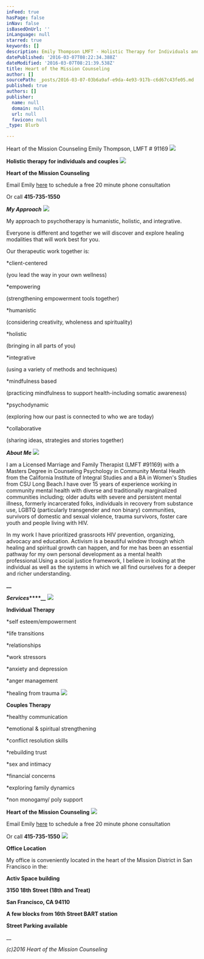 ```yaml
---
inFeed: true
hasPage: false
inNav: false
isBasedOnUrl: ''
inLanguage: null
starred: true
keywords: []
description: Emily Thompson LMFT - Holistic Therapy for Individuals and Adults
datePublished: '2016-03-07T08:22:34.388Z'
dateModified: '2016-03-07T08:21:39.538Z'
title: Heart of the Mission Counseling
author: []
sourcePath: _posts/2016-03-07-03b6a9af-e9da-4e93-917b-c6d67c43fe05.md
published: true
authors: []
publisher:
  name: null
  domain: null
  url: null
  favicon: null
_type: Blurb

---
```

Heart of the Mission Counseling                  Emily Thompson, LMFT \# 91169
![](https://s3-us-west-2.amazonaws.com/the-grid-img/p/6b014677144c010e290927121670fa82692305d1.jpg)

**Holistic therapy for individuals and couples**
![](https://s3-us-west-2.amazonaws.com/the-grid-img/p/57ec3a898e2f4df43cfe12c036a5040d4dd2d154.jpg)

**Heart of the Mission Counseling**

Email Emily [here][0] to schedule a free 20 minute phone consultation

Or call **415-735-1550**

**_My Approach_**
![](https://s3-us-west-2.amazonaws.com/the-grid-img/p/27c019272fc53b90cae4c1fc54be2c0a2d740ef4.jpg)

My approach to psychotherapy is humanistic, holistic, and integrative.

Everyone is different and together we will discover and explore healing modalities that will work best for you.

Our therapeutic work together is:

\*client-centered

(you lead the way in your own wellness)

\*empowering

(strengthening empowerment tools together)

\*humanistic

(considering creativity, wholeness and spirituality)

\*holistic

(bringing in all parts of you)

\*integrative

(using a variety of methods and techniques)

\*mindfulness based

(practicing mindfulness to support health-including somatic awareness)

\*psychodynamic

(exploring how our past is connected to who we are today)

\*collaborative

(sharing ideas, strategies and stories together)

**_About Me_**
![](https://s3-us-west-2.amazonaws.com/the-grid-img/p/9bdf914d9a66b409fec35a77e1b81b0df8286463.jpg)

I am a Licensed Marriage and Family Therapist (LMFT \#91169) with a Masters Degree in Counseling Psychology in Community Mental Health from the California Institute of Integral Studies and a BA in Women's Studies from CSU Long Beach.I have over 15 years of experience working in community mental health with diverse and traditionally marginalized communities including; older adults with severe and persistent mental illness, formerly incarcerated folks, individuals in recovery from substance use, LGBTQ (particularly transgender and non binary) communities, survivors of domestic and sexual violence, trauma survivors, foster care youth and people living with HIV.

In my work I have prioritized grassroots HIV prevention, organizing, advocacy and education. Activism is a beautiful window through which healing and spiritual growth can happen, and for me has been an essential pathway for my own personal development as a mental health professional.Using a social justice framework, I believe in looking at the individual as well as the systems in which we all find ourselves for a deeper and richer understanding.

**__**

**_Services_****__**
![](https://the-grid-user-content.s3-us-west-2.amazonaws.com/44bbecdf-a06b-4d54-814b-ac5c63008d02.jpg)

**Individual Therapy**

\*self esteem/empowerment

\*life transitions

\*relationships

\*work stressors

\*anxiety and depression

\*anger management

\*healing from trauma
![](https://the-grid-user-content.s3-us-west-2.amazonaws.com/f3effc40-d86a-44c3-b72b-4028d570b6f6.jpg)

**Couples Therapy**

\*healthy communication

\*emotional & spiritual strengthening

\*conflict resolution skills

\*rebuilding trust

\*sex and intimacy

\*financial concerns

\*exploring family dynamics

\*non monogamy/ poly support

**Heart of the Mission Counseling**
![](https://the-grid-user-content.s3-us-west-2.amazonaws.com/ad643f9d-8f3d-4bfd-b3d1-b1d8517c40d6.jpg)

Email Emily [here][0] to schedule a free 20 minute phone consultation

Or call **415-735-1550**
![](https://the-grid-user-content.s3-us-west-2.amazonaws.com/ecb6e152-d840-400e-8249-e8c500f84e45.png)

**Office Location**

My office is conveniently located in the heart of the Mission District in San Francisco in the:

**Activ Space building**

**3150 18th Street (18th and Treat)**

**San Francisco, CA 94110**

**A few blocks from 16th Street BART station**

**Street Parking available**

__

_(c)2016 Heart of the Mission Counseling_

[0]: mailto:heartofthemissioncounseling@gmail.com?subject=Scheduling%20a%2020%20minute%20consultation "mailto:heartofthemissioncounseling@gmail.com?subject=Scheduling a 20 minute consultation"